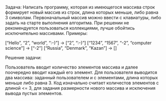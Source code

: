 Задача: Написать программу, которая из имеющегося массива строк формирует новый массив из строк, длина которых меньше, либо равна 3 символам. Первоначальный массив можно ввести с клавиатуры, либо задать на старте выполнения алгоритма. При решении не рекомендуется пользоваться коллекциями, лучше обойтись исключительно массивами.
Примеры: 

[“Hello”, “2”, “world”, “:-)”] -> [“2”, “:-)”]
[“1234”, “1567”, “-2”, “computer science”] -> [“-2”]
[“Russia”, “Denmark”, “Kazan”] -> []

Решение задачи:

Пользователь вводит количество элементов массива и далее поочередно вводит каждый его элемент. Для пользователя выводится два массива: заданный пользователем и с элементами, длина которых меньше либо равна 3. Код изначально считает количестов элементов с длиной <= 3, для задания размерности нового массива и исключения вывода пустых элементов.